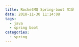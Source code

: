 ```yaml
---
title: RocketMQ Spring-boot 实现
date: 2018-11-30 11:14:08
tags:
  - java
  - spring boot
categories:
  - spring
---
```
























<!-- more -->
